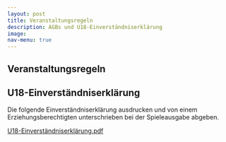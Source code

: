 ```yaml
---
layout: post
title: Veranstaltungsregeln
description: AGBs und U18-Einverständniserklärung
image: 
nav-menu: true
---
```

## Veranstaltungsregeln

## U18-Einverständniserklärung

Die folgende Einverständniserklärung ausdrucken und von einem Erziehungsberechtigten unterschrieben bei der Spieleausgabe abgeben.

[U18-Einverständniserklärung.pdf](https://games.oeh.jku.at/U18-Einverständniserklärung.pdf)
